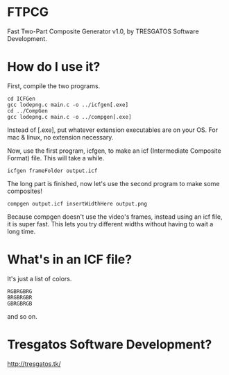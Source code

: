 # FTPCG
Fast Two-Part Composite Generator v1.0, by TRESGATOS Software Development.

# How do I use it?
First, compile the two programs.

    cd ICFGen
    gcc lodepng.c main.c -o ../icfgen[.exe]
    cd ../CompGen
    gcc lodepng.c main.c -o ../compgen[.exe]

Instead of [.exe], put whatever extension executables are on your OS. For mac & linux, no extension necessary.

Now, use the first program, icfgen,  to make an icf (Intermediate Composite Format) file. This will take a while.

    icfgen frameFolder output.icf

The long part is finished, now let's use the second program to make some composites!

    compgen output.icf insertWidthHere output.png

Because compgen doesn't use the video's frames, instead using an icf file, it is super fast. This lets you try different widths without having to wait a long time.

# What's in an ICF file?

It's just a list of colors.

    RGBRGBRG
    BRGBRGBR
    GBRGBRGB

and so on.

# Tresgatos Software Development?
http://tresgatos.tk/

